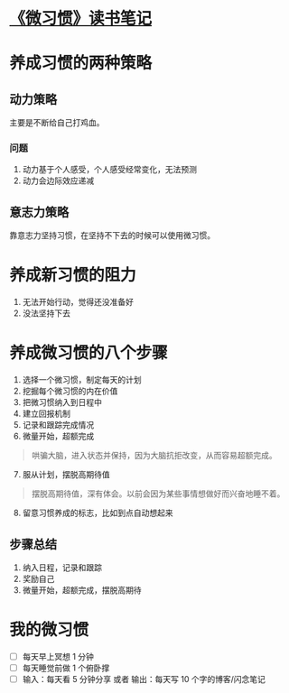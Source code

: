 # [《微习惯》读书笔记](https://github.com/zzy131250/gitblog/issues/9)

# 养成习惯的两种策略
## 动力策略

主要是不断给自己打鸡血。

### 问题
1. 动力基于个人感受，个人感受经常变化，无法预测
2. 动力会边际效应递减

## 意志力策略
靠意志力坚持习惯，在坚持不下去的时候可以使用微习惯。

# 养成新习惯的阻力
1. 无法开始行动，觉得还没准备好
2. 没法坚持下去

# 养成微习惯的八个步骤
1. 选择一个微习惯，制定每天的计划
2. 挖掘每个微习惯的内在价值
3. 把微习惯纳入到日程中
4. 建立回报机制
5. 记录和跟踪完成情况
6. 微量开始，超额完成
> 哄骗大脑，进入状态并保持，因为大脑抗拒改变，从而容易超额完成。
7. 服从计划，摆脱高期待值
> 摆脱高期待值，深有体会。以前会因为某些事情想做好而兴奋地睡不着。
8. 留意习惯养成的标志，比如到点自动想起来

## 步骤总结
1. 纳入日程，记录和跟踪
2. 奖励自己
3. 微量开始，超额完成，摆脱高期待

# 我的微习惯
- [ ] 每天早上冥想 1 分钟
- [ ] 每天睡觉前做 1 个俯卧撑
- [ ] 输入：每天看 5 分钟分享 或者 输出：每天写 10 个字的博客/闪念笔记